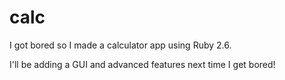 # calc
I got bored so I made a calculator app using Ruby 2.6.

I'll be adding a GUI and advanced features next time I get bored!
